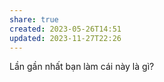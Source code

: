 ```yaml
---
share: true
created: 2023-05-26T14:51
updated: 2023-11-27T22:26
---
```

Lần gần nhất bạn làm cái này là gì?
